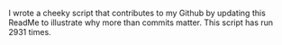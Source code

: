 I wrote a cheeky script that contributes to my Github by updating this ReadMe to illustrate why more than commits matter. This script has run 2931 times.